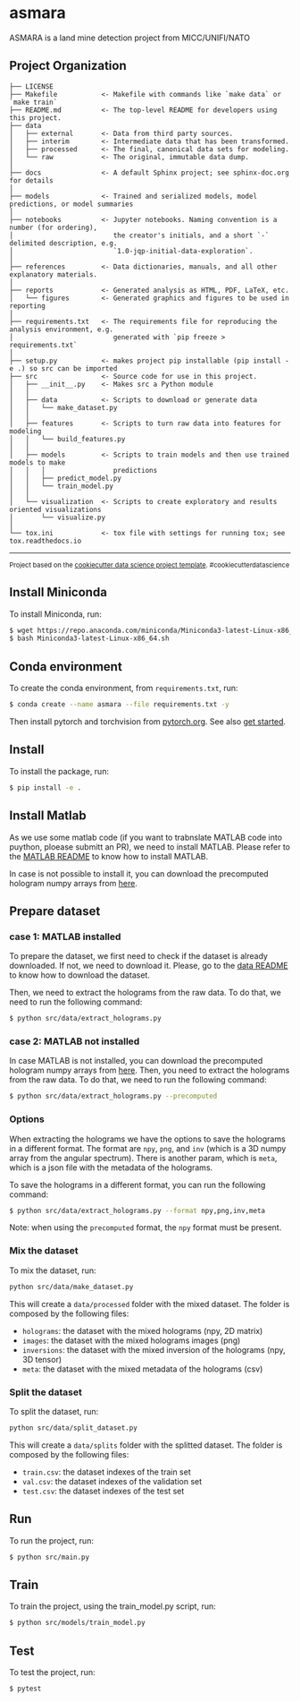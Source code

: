 asmara
==============================

ASMARA is a land mine detection project from MICC/UNIFI/NATO

Project Organization
------------

    ├── LICENSE
    ├── Makefile           <- Makefile with commands like `make data` or `make train`
    ├── README.md          <- The top-level README for developers using this project.
    ├── data
    │   ├── external       <- Data from third party sources.
    │   ├── interim        <- Intermediate data that has been transformed.
    │   ├── processed      <- The final, canonical data sets for modeling.
    │   └── raw            <- The original, immutable data dump.
    │
    ├── docs               <- A default Sphinx project; see sphinx-doc.org for details
    │
    ├── models             <- Trained and serialized models, model predictions, or model summaries
    │
    ├── notebooks          <- Jupyter notebooks. Naming convention is a number (for ordering),
    │                         the creator's initials, and a short `-` delimited description, e.g.
    │                         `1.0-jqp-initial-data-exploration`.
    │
    ├── references         <- Data dictionaries, manuals, and all other explanatory materials.
    │
    ├── reports            <- Generated analysis as HTML, PDF, LaTeX, etc.
    │   └── figures        <- Generated graphics and figures to be used in reporting
    │
    ├── requirements.txt   <- The requirements file for reproducing the analysis environment, e.g.
    │                         generated with `pip freeze > requirements.txt`
    │
    ├── setup.py           <- makes project pip installable (pip install -e .) so src can be imported
    ├── src                <- Source code for use in this project.
    │   ├── __init__.py    <- Makes src a Python module
    │   │
    │   ├── data           <- Scripts to download or generate data
    │   │   └── make_dataset.py
    │   │
    │   ├── features       <- Scripts to turn raw data into features for modeling
    │   │   └── build_features.py
    │   │
    │   ├── models         <- Scripts to train models and then use trained models to make
    │   │   │                 predictions
    │   │   ├── predict_model.py
    │   │   └── train_model.py
    │   │
    │   └── visualization  <- Scripts to create exploratory and results oriented visualizations
    │       └── visualize.py
    │
    └── tox.ini            <- tox file with settings for running tox; see tox.readthedocs.io


--------

<p><small>Project based on the <a target="_blank" href="https://drivendata.github.io/cookiecutter-data-science/">cookiecutter data science project template</a>. #cookiecutterdatascience</small></p>

## Install Miniconda

To install Miniconda, run:

```bash
$ wget https://repo.anaconda.com/miniconda/Miniconda3-latest-Linux-x86_64.sh
$ bash Miniconda3-latest-Linux-x86_64.sh
```

## Conda environment

To create the conda environment, from `requirements.txt`, run:

```bash
$ conda create --name asmara --file requirements.txt -y
```

Then install pytorch and torchvision from [pytorch.org](https://pytorch.org/).
See also [get started](https://pytorch.org/get-started/locally/).

## Install

To install the package, run:

```bash
$ pip install -e .
```

## Install Matlab

As we use some matlab code (if you want to trabnslate MATLAB code into puython, ploease submitt an PR), we need to install MATLAB.
Please refer to the [MATLAB README](matlab/README.md) to know how to install MATLAB.

In case is not possible to install it, you can download the precomputed hologram numpy arrays from [here]().

## Prepare dataset

### case 1: MATLAB installed
To prepare the dataset, we first need to check if the dataset is already downloaded. If not, we need to download it. 
Please, go to the [data README](data/README.md) to know how to download the dataset.

Then, we need to extract the holograms from the raw data. To do that, we need to run the following command:
    
```bash
$ python src/data/extract_holograms.py
```

### case 2: MATLAB not installed
In case MATLAB is not installed, you can download the precomputed hologram numpy arrays from [here]().
Then, you need to extract the holograms from the raw data. To do that, we need to run the following command:
    
```bash
$ python src/data/extract_holograms.py --precomputed
```

### Options
When extracting the holograms we have the options to save the holograms in a different format.
The format are `npy`, `png`, and `inv` (which is a 3D numpy array from the angular spectrum). There is another param, which is `meta`, which is a json file with the metadata of the holograms.

To save the holograms in a different format, you can run the following command:

```bash
$ python src/data/extract_holograms.py --format npy,png,inv,meta
```

Note: when using the `precomputed` format, the `npy` format must be present.

### Mix the dataset

To mix the dataset, run:

```bash
python src/data/make_dataset.py
```

This will create a `data/processed` folder with the mixed dataset. The folder is composed by the following files:
- `holograms`: the dataset with the mixed holograms (npy, 2D matrix)
- `images`: the dataset with the mixed holograms images (png)
- `inversions`: the dataset with the mixed inversion of the holograms (npy, 3D tensor)
- `meta`: the dataset with the mixed metadata of the holograms (csv)

### Split the dataset

To split the dataset, run:

```bash
python src/data/split_dataset.py
```

This will create a `data/splits` folder with the splitted dataset. The folder is composed by the following files:
- `train.csv`: the dataset indexes of the train set
- `val.csv`: the dataset indexes of the validation set
- `test.csv`: the dataset indexes of the test set

## Run

To run the project, run:

```bash
$ python src/main.py
```

## Train 

To train the project, using the train_model.py script, run:

```bash
$ python src/models/train_model.py
```



## Test

To test the project, run:

```bash
$ pytest
```
